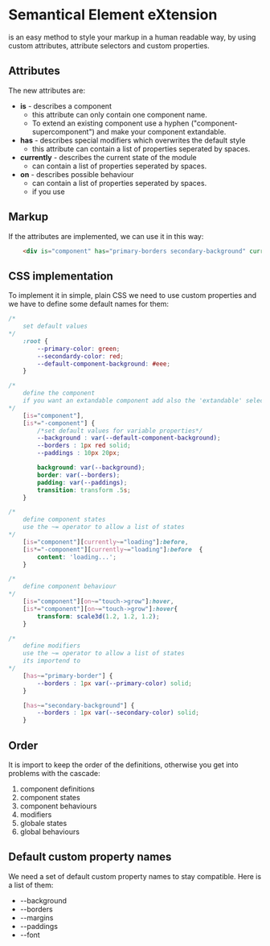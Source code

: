 # **S**emantical **E**lement e**X**tension
is an easy method to style your markup in a human readable way, by using custom attributes, attribute selectors and custom properties.

## Attributes
The new attributes are:
* **is** - describes a component
  - this attribute can only contain one component name. 
  - To extend an existing component use a hyphen ("component-supercomponent") and make your component extandable.
* **has** - describes special modifiers which overwrites the default style 
  - this attribute can contain a list of properties seperated by spaces.
* **currently** - describes the current state of the module 
  - can contain a list of properties seperated by spaces.
* **on** - describes possible behaviour
   - can contain a list of properties seperated by spaces.
   - if you use 

## Markup
If the attributes are implemented, we can use it in this way:

```html
    <div is="component" has="primary-borders secondary-background" currently="loading" on="touch->grow"></div>
```

## CSS implementation
To implement it in simple, plain CSS we need to use custom properties and we have to define some default names for them:


```css
/*
    set default values
*/
    :root {
        --primary-color: green;
        --secondardy-color: red;
        --default-component-background: #eee;
    }

/*
    define the component
    if you want an extandable component add also the 'extandable' selector ([is*="-component"]):
*/
    [is="component"],
    [is*="-component"] {
        /*set default values for variable properties*/
        --background : var(--default-component-background); 
        --borders : 1px red solid;
        --paddings : 10px 20px;

        background: var(--background);
        border: var(--borders);
        padding: var(--paddings);
        transition: transform .5s;
    }

/*
    define component states
    use the ~= operator to allow a list of states
*/
    [is="component"][currently~="loading"]:before,
    [is*="-component"][currently~="loading"]:before  {
        content: 'loading...';
    }

/*
    define component behaviour
*/
    [is="component"][on~="touch->grow"]:hover,
    [is*="component"][on~="touch->grow"]:hover{
        transform: scale3d(1.2, 1.2, 1.2);
    }

/*
    define modifiers
    use the ~= operator to allow a list of states
    its importend to
*/
    [has~="primary-border"] {
        --borders : 1px var(--primary-color) solid;
    }

    [has~="secondary-background"] {
        --borders : 1px var(--secondary-color) solid;
    }
``` 
## Order
It is import to keep the order of the definitions, otherwise you get into problems with the cascade:
  1. component definitions
  2. component states
  3. component behaviours
  4. modifiers
  5. globale states
  6. global behaviours

## Default custom property names
We need a set of default custom property names to stay compatible.
Here is a list of them:
* --background
* --borders
* --margins
* --paddings
* --font



